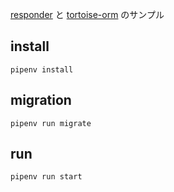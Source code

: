 
[responder](https://python-responder.org/en/latest/) と
[tortoise-orm](https://tortoise-orm.readthedocs.io/en/latest/) のサンプル

## install

```
pipenv install
```

## migration

```
pipenv run migrate
```

## run

```
pipenv run start
```
